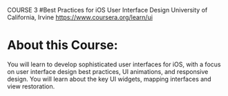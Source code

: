 COURSE 3
#Best Practices for iOS User Interface Design
University of California, Irvine
https://www.coursera.org/learn/ui

# About this Course:
You will learn to develop sophisticated user interfaces for iOS, with a focus on user interface design best practices, UI animations, and responsive design. You will learn about the key UI widgets, mapping interfaces and view restoration.
